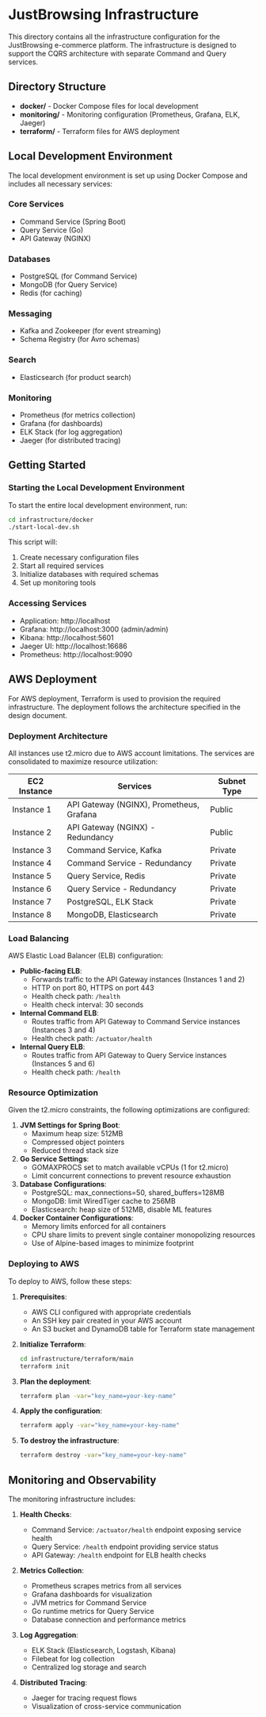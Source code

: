 # JustBrowsing Infrastructure

This directory contains all the infrastructure configuration for the JustBrowsing e-commerce platform. The infrastructure is designed to support the CQRS architecture with separate Command and Query services.

## Directory Structure

- **docker/** - Docker Compose files for local development
- **monitoring/** - Monitoring configuration (Prometheus, Grafana, ELK, Jaeger)
- **terraform/** - Terraform files for AWS deployment

## Local Development Environment

The local development environment is set up using Docker Compose and includes all necessary services:

### Core Services
- Command Service (Spring Boot)
- Query Service (Go)
- API Gateway (NGINX)

### Databases
- PostgreSQL (for Command Service)
- MongoDB (for Query Service)
- Redis (for caching)

### Messaging
- Kafka and Zookeeper (for event streaming)
- Schema Registry (for Avro schemas)

### Search
- Elasticsearch (for product search)

### Monitoring
- Prometheus (for metrics collection)
- Grafana (for dashboards)
- ELK Stack (for log aggregation)
- Jaeger (for distributed tracing)

## Getting Started

### Starting the Local Development Environment

To start the entire local development environment, run:

```bash
cd infrastructure/docker
./start-local-dev.sh
```

This script will:
1. Create necessary configuration files
2. Start all required services
3. Initialize databases with required schemas
4. Set up monitoring tools

### Accessing Services

- Application: http://localhost
- Grafana: http://localhost:3000 (admin/admin)
- Kibana: http://localhost:5601
- Jaeger UI: http://localhost:16686
- Prometheus: http://localhost:9090

## AWS Deployment

For AWS deployment, Terraform is used to provision the required infrastructure. The deployment follows the architecture specified in the design document.

### Deployment Architecture

All instances use t2.micro due to AWS account limitations. The services are consolidated to maximize resource utilization:

| EC2 Instance | Services                                 | Subnet Type |
| ------------ | ---------------------------------------- | ----------- |
| Instance 1   | API Gateway (NGINX), Prometheus, Grafana | Public      |
| Instance 2   | API Gateway (NGINX) - Redundancy         | Public      |
| Instance 3   | Command Service, Kafka                   | Private     |
| Instance 4   | Command Service - Redundancy             | Private     |
| Instance 5   | Query Service, Redis                     | Private     |
| Instance 6   | Query Service - Redundancy               | Private     |
| Instance 7   | PostgreSQL, ELK Stack                    | Private     |
| Instance 8   | MongoDB, Elasticsearch                   | Private     |

### Load Balancing

AWS Elastic Load Balancer (ELB) configuration:

- **Public-facing ELB**:
  - Forwards traffic to the API Gateway instances (Instances 1 and 2)
  - HTTP on port 80, HTTPS on port 443
  - Health check path: `/health`
  - Health check interval: 30 seconds
- **Internal Command ELB**:
  - Routes traffic from API Gateway to Command Service instances (Instances 3 and 4)
  - Health check path: `/actuator/health`
- **Internal Query ELB**:
  - Routes traffic from API Gateway to Query Service instances (Instances 5 and 6)
  - Health check path: `/health`

### Resource Optimization

Given the t2.micro constraints, the following optimizations are configured:

1. **JVM Settings for Spring Boot**:
   - Maximum heap size: 512MB
   - Compressed object pointers
   - Reduced thread stack size
2. **Go Service Settings**:
   - GOMAXPROCS set to match available vCPUs (1 for t2.micro)
   - Limit concurrent connections to prevent resource exhaustion
3. **Database Configurations**:
   - PostgreSQL: max_connections=50, shared_buffers=128MB
   - MongoDB: limit WiredTiger cache to 256MB
   - Elasticsearch: heap size of 512MB, disable ML features
4. **Docker Container Configurations**:
   - Memory limits enforced for all containers
   - CPU share limits to prevent single container monopolizing resources
   - Use of Alpine-based images to minimize footprint

### Deploying to AWS

To deploy to AWS, follow these steps:

1. **Prerequisites**:
   - AWS CLI configured with appropriate credentials
   - An SSH key pair created in your AWS account
   - An S3 bucket and DynamoDB table for Terraform state management

2. **Initialize Terraform**:
   ```bash
   cd infrastructure/terraform/main
   terraform init
   ```

3. **Plan the deployment**:
   ```bash
   terraform plan -var="key_name=your-key-name"
   ```

4. **Apply the configuration**:
   ```bash
   terraform apply -var="key_name=your-key-name"
   ```

5. **To destroy the infrastructure**:
   ```bash
   terraform destroy -var="key_name=your-key-name"
   ```

## Monitoring and Observability

The monitoring infrastructure includes:

1. **Health Checks**:
   - Command Service: `/actuator/health` endpoint exposing service health
   - Query Service: `/health` endpoint providing service status
   - API Gateway: `/health` endpoint for ELB health checks

2. **Metrics Collection**:
   - Prometheus scrapes metrics from all services
   - Grafana dashboards for visualization
   - JVM metrics for Command Service
   - Go runtime metrics for Query Service
   - Database connection and performance metrics

3. **Log Aggregation**:
   - ELK Stack (Elasticsearch, Logstash, Kibana)
   - Filebeat for log collection
   - Centralized log storage and search

4. **Distributed Tracing**:
   - Jaeger for tracing request flows
   - Visualization of cross-service communication